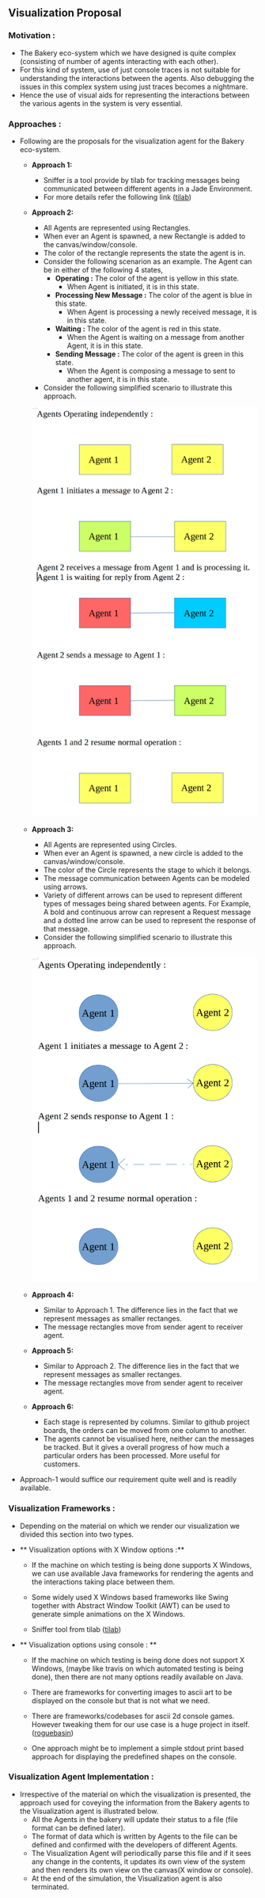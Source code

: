 ## Visualization Proposal

### Motivation :
* The Bakery eco-system which we have designed is quite complex (consisting of number of agents interacting with each other).
* For this kind of system, use of just console traces is not suitable for understanding the interactions between the agents. Also debugging the issues in this complex system using just traces becomes a nightmare.
* Hence the use of visual aids for representing the interactions between the various agents in the system is very essential.

### Approaches :
* Following are the proposals for the visualization agent for the Bakery eco-system.
    * **Approach 1:** 
        * Sniffer is a tool provide by tilab for tracking messages being communicated between different agents in a Jade Environment. 
        * For more details refer the following link ([tilab](http://jade.tilab.com/documentation/tutorials-guides/sniffer/introduction/))

    * **Approach 2:** 
        * All Agents are represented using Rectangles.
        * When ever an Agent is spawned, a new Rectangle is added to the canvas/window/console.
        * The color of the rectangle represents the state the agent is in.
        * Consider the following scenarion as an example. The Agent can be in either of the following 4 states,
            * **Operating :** The color of the agent is yellow in this state.
                * When Agent is initiated, it is in this state.
            * **Processing New Message :** The color of the agent is blue in this state.
                * When Agent is processing a newly received message, it is in this state.
            * **Waiting :** The color of the agent is red in this state.
                * When the Agent is waiting on a message from another Agent, it is in this state.
            * **Sending Message :** The color of the agent is green in this state.
                * When the Agent is composing a message to sent to another agent, it is in this state.
        * Consider the following simplified scenario to illustrate this approach.

        ![picture alt](Approach1.png "Approach 1")

    * **Approach 3:**
        * All Agents are represented using Circles.
        * When ever an Agent is spawned, a new circle is added to the canvas/window/console.
        * The color of the Circle represents the stage to which it belongs.
        * The message communication between Agents can be modeled using arrows.
        * Variety of different arrows can be used to represent different types of messages being shared between agents. For Example, A bold and continuous arrow can represent a Request message and a dotted line arrow can be used to represent the response of that message.
        * Consider the following simplified scenario to illustrate this approach.

        ![picture alt](Approach2.png "Approach 2")

    
    * **Approach 4:**
        * Similar to Approach 1. The difference lies in the fact that we represent messages as smaller rectanges.
        * The message rectangles move from sender agent to receiver agent.

    * **Approach 5:**
        * Similar to Approach 2. The difference lies in the fact that we represent messages as smaller rectanges.
        * The message rectangles move from sender agent to receiver agent.
    * **Approach 6:**
        * Each stage is represented by columns. Similar to github project boards, the orders can be moved from one column to another. 
        * The agents cannot be visualised here, neither can the messages be tracked. But it gives a overall progress of how much a particular orders has been processed. More useful for customers.

* Approach-1 would suffice our requirement quite well and is readily available.


### Visualization Frameworks :

* Depending on the material on which we render our visualization we divided this section into two types.

* ** Visualization options with X Window options :**

    * If the machine on which testing is being done supports X Windows, we can use available Java frameworks for rendering the agents and the interactions taking place between them.

    * Some widely used X Windows based frameworks like Swing together with Abstract Window Toolkit (AWT) can be used to generate simple animations on the X Windows.

    * Sniffer tool from tilab ([tilab](http://jade.tilab.com/documentation/tutorials-guides/sniffer/introduction/))

* ** Visualization options using console : **

    * If the machine on which testing is being done does not support X Windows, (maybe like travis on which automated testing is being done), then there are not many options readily available on Java.

    * There are frameworks for converting images to ascii art to be displayed on the console but that is not what we need.

    * There are frameworks/codebases for ascii 2d console games. However tweaking them for our use case is a huge project in itself. ([roguebasin](http://roguebasin.roguelikedevelopment.org/index.php?title=Main_Page#Java_Roguelike_Development_Guide))

    * One approach might be to implement a simple stdout print based approach for displaying the predefined shapes on the console.

### Visualization Agent Implementation :

* Irrespective of the material on which the visualization is presented, the approach used for coveying the information from the Bakery agents to the Visualization agent is illustrated below.
    * All the Agents in the bakery will update their status to a file (file format can be defined later).
    * The format of data which is written by Agents to the file can be defined and confirmed with the developers of different Agents.
    * The Visualization Agent will periodically parse this file and if it sees any change in the contents, it updates its own view of the system and then renders its own view on the canvas(X window or console).
    * At the end of the simulation, the Visualization agent is also terminated.
